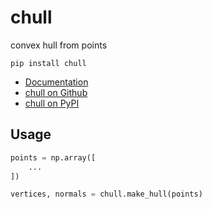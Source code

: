 # chull

convex hull from points

```
pip install chull
```

- [Documentation](https://chull.readthedocs.io/)
- [chull on Github](https://github.com/szabolcsdombi/chull/)
- [chull on PyPI](https://pypi.org/project/chull/)

## Usage

```py
points = np.array([
    ...
])

vertices, normals = chull.make_hull(points)
```
